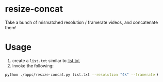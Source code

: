 # resize-concat
Take a bunch of mismatched resolution / framerate videos, and concatenate them!


# Usage
1. create a `list.txt` similar to [list.txt](../list.yaml)
2. Invoke the following:
```bash
python ./apps/resize-concat.py list.txt --resolution "4k" --framerate 60
```
